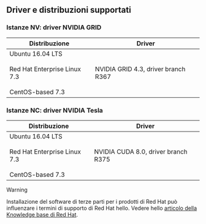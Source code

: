 ## <a name="supported-distributions-and-drivers"></a>Driver e distribuzioni supportati


### <a name="nv-instances---nvidia-grid-drivers"></a>Istanze NV: driver NVIDIA GRID


| Distribuzione | Driver |
| --- | --- | 
| Ubuntu 16.04 LTS<br/><br/>Red Hat Enterprise Linux 7.3<br/><br/>CentOS-based 7.3 | NVIDIA GRID 4.3, driver branch R367|

### <a name="nc-instances---nvidia-tesla-drivers"></a>Istanze NC: driver NVIDIA Tesla
| Distribuzione | Driver |
| --- | --- | 
| Ubuntu 16.04 LTS<br/><br/> Red Hat Enterprise Linux 7.3<br/><br/> CentOS-based 7.3 | NVIDIA CUDA 8.0, driver branch R375 |



> [!WARNING] 
> Installazione del software di terze parti per i prodotti di Red Hat può influenzare i termini di supporto di Red Hat hello. Vedere hello [articolo della Knowledge base di Red Hat](https://access.redhat.com/articles/1067).
>
